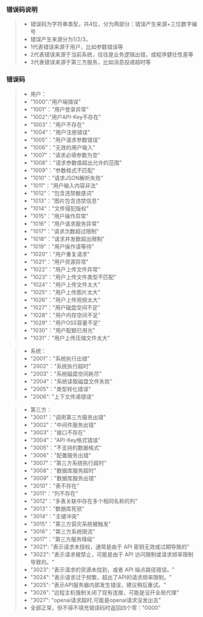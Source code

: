 ### 错误码说明
> - 错误码为字符串类型，共4位，分为两部分：错误产生来源+三位数字编号
> - 错误产生来源分为1/2/3，
> - 1代表错误来源于用户，比如参数错误等
> - 2代表错误来源于当前系统，往往是业务逻辑出错，或程序健壮性差等
> - 3代表错误来源于第三方服务，比如消息投递超时等

### 错误码
> - 用户：
> - "1000":"用户端错误"
> - "1001"："用户登录异常"
> - "1002":"用户API-Key不存在"
> - "1003"："用户不存在"
> - "1004"："用户注册错误"
> - "1005"："用户请求参数错误"
> - "1006"："无效的用户输入"
> - "1007"："请求必填参数为空"
> - "1008"："请求参数值超出允许的范围"
> - "1009"："参数格式不匹配"
> - "1010"："请求JSON解析失败"
> - "1011"："用户输入内容非法"
> - "1012"："包含违禁敏感词"
> - "1013"："图片包含违禁信息"
> - "1014"："文件侵犯版权"
> - "1015"："用户操作异常"
> - "1016"："用户请求服务异常"
> - "1017"："请求次数超过限制"
> - "1018"："请求并发数超出限制"
> - "1019"："用户操作请等待"
> - "1020"："用户重复请求"
> - "1021"："用户资源异常"
> - "1022"："用户上传文件异常"
> - "1023"："用户上传文件类型不匹配"
> - "1024"："用户上传文件太大"
> - "1025"："用户上传图片太大"
> - "1026"："用户上传视频太大"
> - "1027"："用户磁盘空间不足"
> - "1028"："用户内存空间不足"
> - "1029"："用户OSS容量不足"
> - "1030"："用户配额已用光"
> - "1031"："用户上传压缩文件太大"

> - 系统：
> - "2001"："系统执行出错"
> - "2002"："系统执行超时"
> - "2003"："系统磁盘空间耗尽"
> - "2004"："系统读取磁盘文件失败"
> - "2005"："类型转化错误"
> - "2006":   ”上下文传递错误“ 

> - 第三方：
> - "3001"："调用第三方服务出错"
> - "3002"："中间件服务出错"
> - "3003"："接口不存在"
> - "3004"："API-Key格式错误"
> - "3005"："不支持的数据格式"
> - "3006"："配置服务出错"
> - "3007"："第三方系统执行超时"
> - "3008"："数据库服务超时"
> - "3009"："数据库服务出错"
> - "3010"："表不存在"
> - "3011"："列不存在"
> - "3012"："多表关联中存在多个相同名称的列"
> - "3013"："数据库死锁"
> - "3014"："主键冲突"
> - "3015"："第三方容灾系统被触发"
> - "3016"："第三方系统限流"
> - "3017"："第三方服务降级"
> - "3021":   "表示请求未授权，通常是由于 API 密钥无效或过期导致的"
> - "3022":   "表示请求被禁止，可能是由于 API 访问限制或请求频率限制导致的。"
> - "3023":   "表示请求的资源未找到，或者 API 端点路径错误。"
> - "3024":   "表示请求过于频繁，超出了API的请求频率限制。"
> - "3025":   "表示API服务器内部发生错误，建议稍后重试。"
> - "3026":   "远程主机强制关闭了现有连接，可能是没开全局代理"
> - "3027":   "openai请求超时,可能是openai请求没发出去"
> - 全部正常，但不得不填充错误码时返回四个零："0000"